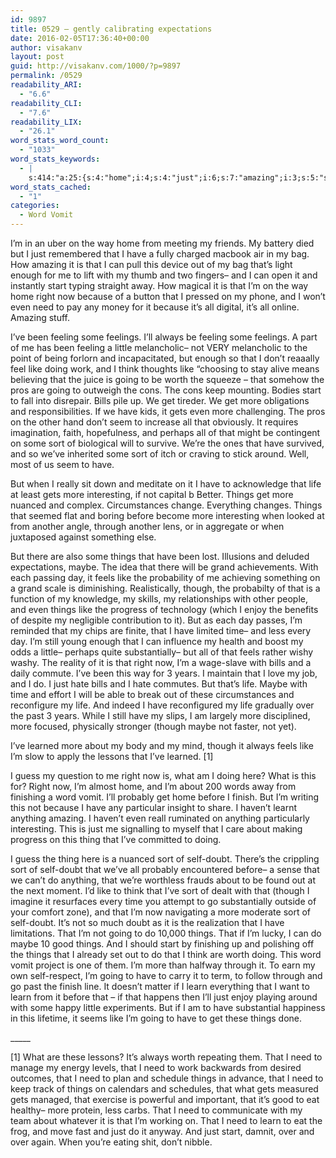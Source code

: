 ```yaml
---
id: 9897
title: 0529 – gently calibrating expectations
date: 2016-02-05T17:36:40+00:00
author: visakanv
layout: post
guid: http://visakanv.com/1000/?p=9897
permalink: /0529
readability_ARI:
  - "6.6"
readability_CLI:
  - "7.6"
readability_LIX:
  - "26.1"
word_stats_word_count:
  - "1033"
word_stats_keywords:
  - |
    s:414:"a:25:{s:4:"home";i:4;s:4:"just";i:6;s:7:"amazing";i:3;s:5:"start";i:4;s:5:"right";i:4;s:7:"because";i:3;s:4:"need";i:7;s:7:"feeling";i:3;s:4:"i'll";i:3;s:6:"little";i:3;s:4:"like";i:7;s:5:"think";i:3;s:5:"going";i:5;s:5:"worth";i:3;s:5:"bills";i:3;s:4:"sort";i:6;s:4:"life";i:4;s:11:"interesting";i:3;s:6:"things";i:10;s:5:"maybe";i:4;s:5:"feels";i:3;s:4:"time";i:3;s:4:"self";i:4;s:5:"doubt";i:4;s:5:"learn";i:3;}";
word_stats_cached:
  - "1"
categories:
  - Word Vomit
---
```

I&#8217;m in an uber on the way home from meeting my friends. My battery died but I just remembered that I have a fully charged macbook air in my bag. How amazing it is that I can pull this device out of my bag that&#8217;s light enough for me to lift with my thumb and two fingers– and I can open it and instantly start typing straight away. How magical it is that I&#8217;m on the way home right now because of a button that I pressed on my phone, and I won&#8217;t even need to pay any money for it because it&#8217;s all digital, it&#8217;s all online. Amazing stuff.

I&#8217;ve been feeling some feelings. I&#8217;ll always be feeling some feelings. A part of me has been feeling a little melancholic– not VERY melancholic to the point of being forlorn and incapacitated, but enough so that I don&#8217;t reaaally feel like doing work, and I think thoughts like &#8220;choosing to stay alive means believing that the juice is going to be worth the squeeze – that somehow the pros are going to outweigh the cons. The cons keep mounting. Bodies start to fall into disrepair. Bills pile up. We get tireder. We get more obligations and responsibilities. If we have kids, it gets even more challenging. The pros on the other hand don&#8217;t seem to increase all that obviously. It requires imagination, faith, hopefulness, and perhaps all of that might be contingent on some sort of biological will to survive. We&#8217;re the ones that have survived, and so we&#8217;ve inherited some sort of itch or craving to stick around. Well, most of us seem to have.

But when I really sit down and meditate on it I have to acknowledge that life at least gets more interesting, if not capital b Better. Things get more nuanced and complex. Circumstances change. Everything changes. Things that seemed flat and boring before become more interesting when looked at from another angle, through another lens, or in aggregate or when juxtaposed against something else.

But there are also some things that have been lost. Illusions and deluded expectations, maybe. The idea that there will be grand achievements. With each passing day, it feels like the probability of me achieving something on a grand scale is diminishing. Realistically, though, the probabilty of that is a function of my knowledge, my skills, my relationships with other people, and even things like the progress of technology (which I enjoy the benefits of despite my negligible contribution to it). But as each day passes, I&#8217;m reminded that my chips are finite, that I have limited time– and less every day. I&#8217;m still young enough that I can influence my health and boost my odds a little– perhaps quite substantially– but all of that feels rather wishy washy. The reality of it is that right now, I&#8217;m a wage-slave with bills and a daily commute. I&#8217;ve been this way for 3 years. I maintain that I love my job, and I do. I just hate bills and I hate commutes. But that&#8217;s life. Maybe with time and effort I will be able to break out of these circumstances and reconfigure my life. And indeed I have reconfigured my life gradually over the past 3 years. While I still have my slips, I am largely more disciplined, more focused, physically stronger (though maybe not faster, not yet).

I&#8217;ve learned more about my body and my mind, though it always feels like I&#8217;m slow to apply the lessons that I&#8217;ve learned. [1]

I guess my question to me right now is, what am I doing here? What is this for? Right now, I&#8217;m almost home, and I&#8217;m about 200 words away from finishing a word vomit. I&#8217;ll probably get home before I finish. But I&#8217;m writing this not because I have any particular insight to share. I haven&#8217;t learnt anything amazing. I haven&#8217;t even reall ruminated on anything particularly interesting. This is just me signalling to myself that I care about making progress on this thing that I&#8217;ve committed to doing.

I guess the thing here is a nuanced sort of self-doubt. There&#8217;s the crippling sort of self-doubt that we&#8217;ve all probably encountered before– a sense that we can&#8217;t do anything, that we&#8217;re worthless frauds about to be found out at the next moment. I&#8217;d like to think that I&#8217;ve sort of dealt with that (though I imagine it resurfaces every time you attempt to go substantially outside of your comfort zone), and that I&#8217;m now navigating a more moderate sort of self-doubt. It&#8217;s not so much doubt as it is the realization that I have limitations. That I&#8217;m not going to do 10,000 things. That if I&#8217;m lucky, I can do maybe 10 good things. And I should start by finishing up and polishing off the things that I already set out to do that I think are worth doing. This word vomit project is one of them. I&#8217;m more than halfway through it. To earn my own self-respect, I&#8217;m going to have to carry it to term, to follow through and go past the finish line. It doesn&#8217;t matter if I learn everything that I want to learn from it before that – if that happens then I&#8217;ll just enjoy playing around with some happy little experiments. But if I am to have substantial happiness in this lifetime, it seems like I&#8217;m going to have to get these things done.

\_____

[1] What are these lessons? It&#8217;s always worth repeating them. That I need to manage my energy levels, that I need to work backwards from desired outcomes, that I need to plan and schedule things in advance, that I need to keep track of things on calendars and schedules, that what gets measured gets managed, that exercise is powerful and important, that it&#8217;s good to eat healthy– more protein, less carbs. That I need to communicate with my team about whatever it is that I&#8217;m working on. That I need to learn to eat the frog, and move fast and just do it anyway. And just start, damnit, over and over again. When you&#8217;re eating shit, don&#8217;t nibble.